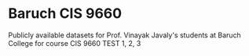 # Baruch CIS 9660
Publicly available datasets for Prof. Vinayak Javaly's students at Baruch College for course CIS 9660
TEST 1, 2, 3
